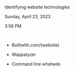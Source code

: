 Identifying website technologies

Sunday, April 23, 2023

3:56 PM

 

-   Builtwith.com/(website)

-   Wappalyzer

-   Command line whatweb

 

 

